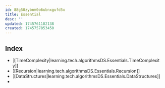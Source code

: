 ```yaml
---
id: 88g50zybnm0o6ubnxgufd5x
title: Essential
desc: ''
updated: 1745761182138
created: 1745757853450
---
```



## Index
- [[TimeComplexity|learning.tech.algorithmsDS.Essentials.TimeComplexity]]
- [[Recursion|learning.tech.algorithmsDS.Essentials.Recursion]]
- [[DataStructures|learning.tech.algorithmsDS.Essentials.DataStructures]]
- 